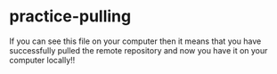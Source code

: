 # practice-pulling

If you can see this file on your computer then it means that you have successfully pulled the remote repository and now you have it on your computer locally!!
